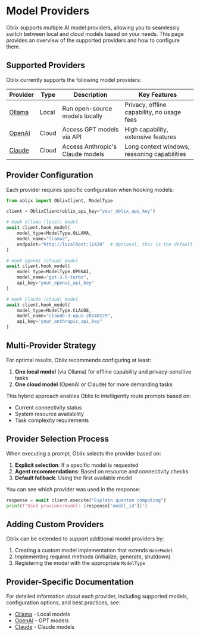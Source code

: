 # Model Providers

Oblix supports multiple AI model providers, allowing you to seamlessly switch between local and cloud models based on your needs. This page provides an overview of the supported providers and how to configure them.

## Supported Providers

Oblix currently supports the following model providers:

| Provider | Type | Description | Key Features |
|----------|------|-------------|--------------|
| [Ollama](ollama.md) | Local | Run open-source models locally | Privacy, offline capability, no usage fees |
| [OpenAI](openai.md) | Cloud | Access GPT models via API | High capability, extensive features |
| [Claude](claude.md) | Cloud | Access Anthropic's Claude models | Long context windows, reasoning capabilities |

## Provider Configuration

Each provider requires specific configuration when hooking models:

```python
from oblix import OblixClient, ModelType

client = OblixClient(oblix_api_key="your_oblix_api_key")

# Hook Ollama (local) model
await client.hook_model(
    model_type=ModelType.OLLAMA,
    model_name="llama2",
    endpoint="http://localhost:11434"  # Optional, this is the default
)

# Hook OpenAI (cloud) model
await client.hook_model(
    model_type=ModelType.OPENAI,
    model_name="gpt-3.5-turbo",
    api_key="your_openai_api_key"
)

# Hook Claude (cloud) model
await client.hook_model(
    model_type=ModelType.CLAUDE,
    model_name="claude-3-opus-20240229",
    api_key="your_anthropic_api_key"
)
```

## Multi-Provider Strategy

For optimal results, Oblix recommends configuring at least:

1. **One local model** (via Ollama) for offline capability and privacy-sensitive tasks
2. **One cloud model** (OpenAI or Claude) for more demanding tasks

This hybrid approach enables Oblix to intelligently route prompts based on:

- Current connectivity status
- System resource availability
- Task complexity requirements

## Provider Selection Process

When executing a prompt, Oblix selects the provider based on:

1. **Explicit selection**: If a specific model is requested
2. **Agent recommendations**: Based on resource and connectivity checks
3. **Default fallback**: Using the first available model

You can see which provider was used in the response:

```python
response = await client.execute("Explain quantum computing")
print(f"Used provider/model: {response['model_id']}")
```

## Adding Custom Providers

Oblix can be extended to support additional model providers by:

1. Creating a custom model implementation that extends `BaseModel`
2. Implementing required methods (initialize, generate, shutdown)
3. Registering the model with the appropriate `ModelType`

## Provider-Specific Documentation

For detailed information about each provider, including supported models, configuration options, and best practices, see:

- [Ollama](ollama.md) - Local models
- [OpenAI](openai.md) - GPT models
- [Claude](claude.md) - Claude models

